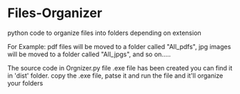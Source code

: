 # Files-Organizer
python code to organize files into folders depending on extension

For Example: pdf files will be moved to a folder called "All_pdfs", jpg images will be moved to a folder called "All_jpgs", and so on.....

The source code in Orgnizer.py file
.exe file has been created you can find it in 'dist' folder. 
copy the .exe file, patse it and run the file and it'll organize your folders
